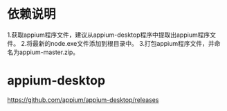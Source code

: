 # 依赖说明
1.获取appium程序文件，建议从appium-desktop程序中提取出appium程序文件。
2.将最新的node.exe文件添加到根目录中。
3.打包appium程序文件，并命名为appium-master.zip。
# appium-desktop
https://github.com/appium/appium-desktop/releases